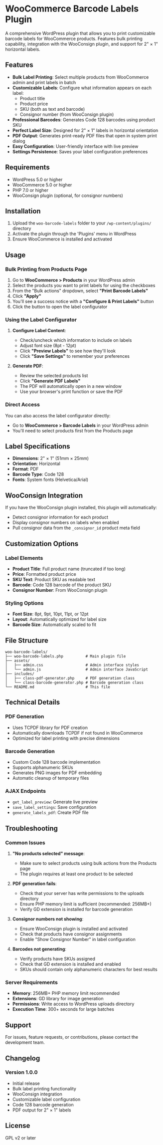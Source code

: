 # WooCommerce Barcode Labels Plugin

A comprehensive WordPress plugin that allows you to print customizable barcode labels for WooCommerce products. Features bulk printing capability, integration with the WooConsign plugin, and support for 2" × 1" horizontal labels.

## Features

- **Bulk Label Printing**: Select multiple products from WooCommerce admin and print labels in batch
- **Customizable Labels**: Configure what information appears on each label:
  - Product title
  - Product price
  - SKU (both as text and barcode)
  - Consignor number (from WooConsign plugin)
- **Professional Barcodes**: Generates Code 128 barcodes using product SKU
- **Perfect Label Size**: Designed for 2" × 1" labels in horizontal orientation
- **PDF Output**: Generates print-ready PDF files that open in system print dialog
- **Easy Configuration**: User-friendly interface with live preview
- **Settings Persistence**: Saves your label configuration preferences

## Requirements

- WordPress 5.0 or higher
- WooCommerce 5.0 or higher
- PHP 7.0 or higher
- WooConsign plugin (optional, for consignor numbers)

## Installation

1. Upload the `woo-barcode-labels` folder to your `/wp-content/plugins/` directory
2. Activate the plugin through the 'Plugins' menu in WordPress
3. Ensure WooCommerce is installed and activated

## Usage

### Bulk Printing from Products Page

1. Go to **WooCommerce > Products** in your WordPress admin
2. Select the products you want to print labels for using the checkboxes
3. From the "Bulk actions" dropdown, select **"Print Barcode Labels"**
4. Click **"Apply"**
5. You'll see a success notice with a **"Configure & Print Labels"** button
6. Click the button to open the label configurator

### Using the Label Configurator

1. **Configure Label Content**:
   - Check/uncheck which information to include on labels
   - Adjust font size (8pt - 12pt)
   - Click **"Preview Labels"** to see how they'll look
   - Click **"Save Settings"** to remember your preferences

2. **Generate PDF**:
   - Review the selected products list
   - Click **"Generate PDF Labels"**
   - The PDF will automatically open in a new window
   - Use your browser's print function or save the PDF

### Direct Access

You can also access the label configurator directly:
- Go to **WooCommerce > Barcode Labels** in your WordPress admin
- You'll need to select products first from the Products page

## Label Specifications

- **Dimensions**: 2" × 1" (51mm × 25mm)
- **Orientation**: Horizontal
- **Format**: PDF
- **Barcode Type**: Code 128
- **Fonts**: System fonts (Helvetica/Arial)

## WooConsign Integration

If you have the WooConsign plugin installed, this plugin will automatically:
- Detect consignor information for each product
- Display consignor numbers on labels when enabled
- Pull consignor data from the `_consignor_id` product meta field

## Customization Options

### Label Elements
- **Product Title**: Full product name (truncated if too long)
- **Price**: Formatted product price
- **SKU Text**: Product SKU as readable text
- **Barcode**: Code 128 barcode of the product SKU
- **Consignor Number**: From WooConsign plugin

### Styling Options
- **Font Size**: 8pt, 9pt, 10pt, 11pt, or 12pt
- **Layout**: Automatically optimized for label size
- **Barcode Size**: Automatically scaled to fit

## File Structure

```
woo-barcode-labels/
├── woo-barcode-labels.php          # Main plugin file
├── assets/
│   ├── admin.css                   # Admin interface styles
│   └── admin.js                    # Admin interface JavaScript
├── includes/
│   ├── class-pdf-generator.php     # PDF generation class
│   └── class-barcode-generator.php # Barcode generation class
└── README.md                       # This file
```

## Technical Details

### PDF Generation
- Uses TCPDF library for PDF creation
- Automatically downloads TCPDF if not found in WooCommerce
- Optimized for label printing with precise dimensions

### Barcode Generation
- Custom Code 128 barcode implementation
- Supports alphanumeric SKUs
- Generates PNG images for PDF embedding
- Automatic cleanup of temporary files

### AJAX Endpoints
- `get_label_preview`: Generate live preview
- `save_label_settings`: Save configuration
- `generate_labels_pdf`: Create PDF file

## Troubleshooting

### Common Issues

1. **"No products selected" message**:
   - Make sure to select products using bulk actions from the Products page
   - The plugin requires at least one product to be selected

2. **PDF generation fails**:
   - Check that your server has write permissions to the uploads directory
   - Ensure PHP memory limit is sufficient (recommended: 256MB+)
   - Verify GD extension is installed for barcode generation

3. **Consignor numbers not showing**:
   - Ensure WooConsign plugin is installed and activated
   - Check that products have consignor assignments
   - Enable "Show Consignor Number" in label configuration

4. **Barcodes not generating**:
   - Verify products have SKUs assigned
   - Check that GD extension is installed and enabled
   - SKUs should contain only alphanumeric characters for best results

### Server Requirements
- **Memory**: 256MB+ PHP memory limit recommended
- **Extensions**: GD library for image generation
- **Permissions**: Write access to WordPress uploads directory
- **Execution Time**: 300+ seconds for large batches

## Support

For issues, feature requests, or contributions, please contact the development team.

## Changelog

### Version 1.0.0
- Initial release
- Bulk label printing functionality
- WooConsign integration
- Customizable label configuration
- Code 128 barcode generation
- PDF output for 2" × 1" labels

## License

GPL v2 or later